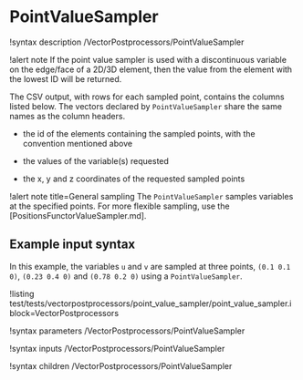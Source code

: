 # PointValueSampler

!syntax description /VectorPostprocessors/PointValueSampler

!alert note
If the point value sampler is used with a discontinuous variable on the edge/face of a 2D/3D element, then the value from the element with the lowest ID will be returned.

The CSV output, with rows for each sampled point, contains the columns listed below. The vectors declared by `PointValueSampler`
share the same names as the column headers.

- the id of the elements containing the sampled points, with the convention mentioned above

- the values of the variable(s) requested

- the x, y and z coordinates of the requested sampled points

!alert note title=General sampling
The `PointValueSampler` samples variables at the specified points. For more flexible sampling,
use the [PositionsFunctorValueSampler.md].

## Example input syntax

In this example, the variables `u` and `v` are sampled at three points, `(0.1 0.1 0)`, `(0.23 0.4 0)` and `(0.78 0.2 0)` using a `PointValueSampler`.

!listing test/tests/vectorpostprocessors/point_value_sampler/point_value_sampler.i block=VectorPostprocessors

!syntax parameters /VectorPostprocessors/PointValueSampler

!syntax inputs /VectorPostprocessors/PointValueSampler

!syntax children /VectorPostprocessors/PointValueSampler
